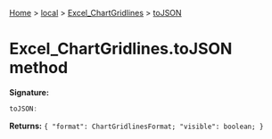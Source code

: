 [Home](./index) &gt; [local](local.md) &gt; [Excel\_ChartGridlines](local.excel_chartgridlines.md) &gt; [toJSON](local.excel_chartgridlines.tojson.md)

# Excel\_ChartGridlines.toJSON method


**Signature:**
```javascript
toJSON:
```
**Returns:** `{
            "format": ChartGridlinesFormat;
            "visible": boolean;
        }`

